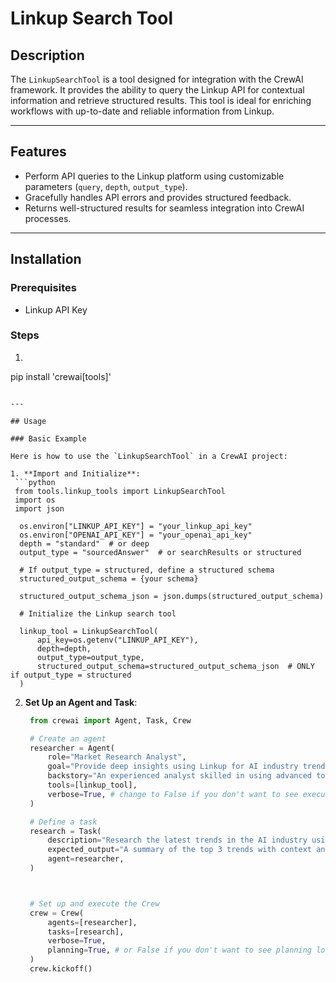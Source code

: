 # Linkup Search Tool

## Description

The `LinkupSearchTool` is a tool designed for integration with the CrewAI framework. It provides the ability to query the Linkup API for contextual information and retrieve structured results. This tool is ideal for enriching workflows with up-to-date and reliable information from Linkup.

---

## Features

- Perform API queries to the Linkup platform using customizable parameters (`query`, `depth`, `output_type`).
- Gracefully handles API errors and provides structured feedback.
- Returns well-structured results for seamless integration into CrewAI processes.

---

## Installation

### Prerequisites

- Linkup API Key

### Steps

1. ```shell
  pip install 'crewai[tools]'
  ```

---

## Usage

### Basic Example

Here is how to use the `LinkupSearchTool` in a CrewAI project:

1. **Import and Initialize**:
   ```python
   from tools.linkup_tools import LinkupSearchTool
   import os
   import json

    os.environ["LINKUP_API_KEY"] = "your_linkup_api_key"
    os.environ["OPENAI_API_KEY"] = "your_openai_api_key"
    depth = "standard"  # or deep
    output_type = "sourcedAnswer"  # or searchResults or structured

    # If output_type = structured, define a structured schema
    structured_output_schema = {your schema}

    structured_output_schema_json = json.dumps(structured_output_schema)

    # Initialize the Linkup search tool

    linkup_tool = LinkupSearchTool(
        api_key=os.getenv("LINKUP_API_KEY"),
        depth=depth,
        output_type=output_type,
        structured_output_schema=structured_output_schema_json  # ONLY if output_type = structured
    )

   ```

2. **Set Up an Agent and Task**:
   ```python
    from crewai import Agent, Task, Crew

    # Create an agent
    researcher = Agent(
        role="Market Research Analyst",
        goal="Provide deep insights using Linkup for AI industry trends.",
        backstory="An experienced analyst skilled in using advanced tools for market insights.",
        tools=[linkup_tool],
        verbose=True, # change to False if you don't want to see execution logs
    )

    # Define a task
    research = Task(
        description="Research the latest trends in the AI industry using the Linkup tool and provide insights.",
        expected_output="A summary of the top 3 trends with context and relevance to the industry.",
        agent=researcher,
    )



    # Set up and execute the Crew
    crew = Crew(
        agents=[researcher],
        tasks=[research],
        verbose=True,
        planning=True, # or False if you don't want to see planning logs
    )
    crew.kickoff()

   ```
